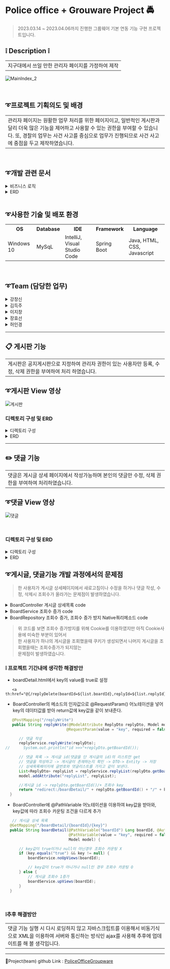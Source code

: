 
# Police office + Grouware Project 🚔
> 2023.03.14 ~ 2023.04.06까지 진행한 그룹웨어 기본 연동 기능 구현 프로젝트입니다.

## ❕ Description ❕
<table>
  <tr>
    <td>
지구대에서 쓰일 만한 관리자 페이지를 가정하여 제작
    </td>
  </tr>
</table>

![MainIndex_2](https://user-images.githubusercontent.com/116870668/233940183-dcf7cc55-51af-4d64-98f3-b24696c19a9f.jpg)

<br>

## ➰프로젝트 기획의도 및 배경
<table>
  <tr>
    <td>
관리자 페이지는 원활한 업무 처리를 위한 페이지이고, 일반적인 게시판과 달리 더욱 많은 기능을 제어하고 사용할 수 있는 권한을 부여할 수 있습니다.
또, 경찰의 업무는 사건 사고를 중심으로 업무가 진행되므로 사건 사고에 중점을 두고 제작하였습니다.
    </td>
  </tr>
</table>

<br>


## ➰개발 관련 문서
<details>
<summary>비즈니스 로직</summary>
  
![BusinessLogic](https://user-images.githubusercontent.com/116870668/234459286-41b37829-c274-42ec-a412-015c749e4fe1.png)

</details>
<details>
  
<summary>ERD</summary>
  
![DB design_2](https://user-images.githubusercontent.com/116870668/233940813-2613f5dc-58da-4786-81c3-f737ff3930f9.png)

</details>

<br>

## ➰사용한 기술 및 배포 환경
<table>
  <tr>
    <th>OS</th>
    <th>Database</th>
    <th>IDE</th>
    <th>Framework</th>
    <th>Language</th>
  </tr>
  <tr>
    <td>Windows 10</td>
    <td>MySqL</td>
    <td>IntelliJ, Visual Studio Code</td>
    <td>Spring Boot</td>
    <td>Java, HTML, CSS, Javascript</td>
  </tr>
</table>

<br>

## ➰Team (담당한 업무)
<details>
<summary>강창신 </summary>  
  
1. 팀장
2. Business Logic & DB 설계 [-코드보기](https://github.com/ckdtls1124/Groupware_Project/wiki/Business-Logic-&-DB)
3. 결재문서 CRUD [-코드보기](https://github.com/ckdtls1124/Groupware_Project/wiki/Memorandum-CRUD) 
4. naver-API
5. 영화 API(Kobis API) [-코드보기](https://github.com/ckdtls1124/Groupware_Project/wiki/Movie-API(Kobist-API))
6. Chatbot [-코드보기](https://github.com/ckdtls1124/Groupware_Project/wiki/Chatbot)
</details>
<details>
<summary> 김득주 </summary>

1. 로그인&Spring Security
2. 아이디/비밀번호 찾기
3. 공공데이터 버스 API
</details>
<details>
<summary> 이지창 </summary>

1. 회원CRUD [-코드보기](https://github.com/jichang-lee/Groupware-Project/wiki/%ED%9A%8C%EC%9B%90-%EA%B8%B0%EB%8A%A5)
2. 부서CRUD [-코드보기](https://github.com/jichang-lee/Groupware-Project/wiki/%EB%B6%80%EC%84%9C-%EA%B8%B0%EB%8A%A5)
3. DB 설계
4. FullCalendar-API
5. AWS EC2 배포
6. 날씨 API 
</details>
<details>
<summary> 장효선 </summary>

1. 게시판CRUD
2. 댓글CRUD
3. 각 페이지 design frame(Html,CSS) 제작
4. 영화(Kobis API)
</details>
<details>
<summary> 허인경 </summary>
  
1. 사건CRU
2. left-Menubar 제작
3. KakaoMap-API
4. 공공데이터 날씨 API
5. 공공데이터 분실물 API
</details>


***

## 📋 게시판 기능

<table>
  <tr>
    <td>
게시판은 공지게시판으로 지정하여 관리자 권한이 있는 사용자만 등록, 수정, 삭제 권한을 부여하여 처리 하였습니다.
    </td>
  </tr>
</table>

## ➰게시판 View 영상
![게시판](https://user-images.githubusercontent.com/116870668/234463107-6290e062-10c1-4d1e-87ac-c8c97b2c210e.gif)


### 디렉토리 구성 및 ERD
<details>
<summary>디렉토리 구성</summary>
  
![board](https://user-images.githubusercontent.com/116870668/234480544-623e77f3-2864-4a72-a0ce-c9d6751801df.jpg)

</details>
<details>
  
<summary>ERD</summary>
  
![boardDB](https://user-images.githubusercontent.com/116870668/234481357-25114d5d-a33a-47fe-a064-0cdccb5cd90c.jpg)
  
> 사용자 한명이 여러 게시글을 작성할 수 있으므로 police_officer 테이블은 board테이블과 1:N 관계 설정
</details>

***

## ✏️ 댓글 기능

<table>
  <tr>
    <td>
댓글은 게시글 상세 페이지에서 작성가능하며 본인의 댓글만 수정, 삭제 권한을 부여하여 처리하였습니다.
    </td>
  </tr>
</table>

## ➰댓글 View 영상
![댓글](https://user-images.githubusercontent.com/116870668/234489338-dde939bc-fa1a-4fbc-a3c2-d58770c2eb2a.gif)

<br>

### 디렉토리 구성 및 ERD
<details>
<summary>디렉토리 구성</summary>
  
![reply](https://user-images.githubusercontent.com/116870668/234490549-484c08b3-5cfa-4261-9301-900ce0c00c18.jpg)
  
> 댓글은 게시글 상세페이지에서 작성할 수 있으므로 View단 파일을 별도로 생성하지 않고, boardDetail.html에 처리해줬습니다.
</details>
<details>
  
<summary>ERD</summary>
  
![replyDB](https://user-images.githubusercontent.com/116870668/234490541-27b061cd-7e77-4848-9e64-17e7b4cb91b0.jpg)
  
> 사용자 한명이 게시글 한 곳에 댓글을 여러개 작성할 수 있으므로 board_reply 테이블은 police_officer, board 테이블과 각각 N:1 관계 설정
</details>

## ➰게시글, 댓글기능 개발 과정에서의 문제점
> 한 사용자가 게시글 상세페이지에서 새로고침이나 수정을 하거나 댓글 작성, 수정, 삭제시 조회수가 올라가는 문제점이 발생하였습니다.
<details>
<summary>BoardController 게시글 상세목록 code</summary>

```Java 
     // 게시글 상세 목록
    @GetMapping("/boardDetail/{boardId}")
    public String boardDetail(@PathVariable("boardId") Long boardId, @AuthenticationPrincipal UserDetails user,
                              Model model) {

        Cookie[] cookies= request.getCookies();

        // 비교하기 위해 새로운 쿠키
        Cookie oldCookie=null;

        //cookies가 null이 아니면 cookie의 이름이 postView인지 확인하고, 맞으면 oldCookie에 이 cookie를 대입
        if(cookies!=null){
            for (Cookie cookie : cookies) {
                if (cookie.getName().equals("postView")) {
                    oldCookie = cookie;
                }
            }
        }

        // 해당 게시판의 번호를 받아 게시글 상세페이지로 넘겨줌
        BoardDto boardDtos = boardService.boardDetailList(boardId);


        if (boardDtos != null) {

            model.addAttribute("boardDtos", boardDtos);

            //만일 oldCookie가 null이 아니고 oldCookie값에 id값이 없을 때
            // (있다면 이미 조회한 게시물로 조회수가 올라가지 않음) 조회수 올리는 메소드 호출
            if (oldCookie!=null) {

                if(!oldCookie.getValue().contains("["+ boardId.toString() +"]")){
                    oldCookie.setValue(oldCookie.getValue() + "_[" + boardId + "]");
                    response.addCookie(oldCookie);
                    //쿠기를 추가 시키고 조회수 증가시킴
                    boardService.upViews(boardId);
                }
            // oldCookie가 null일 경우 postView라는 이름으로 쿠키를 만들고 조회수 올리는 메소드 호출
            }else{
                Cookie newCookie = new Cookie("postView", "[" + boardId + "]");
                newCookie.setMaxAge(-1);
                response.addCookie(newCookie);

                boardService.upViews(boardId);


            // 댓글 작성시 로그인 된 사용자 이름 가져오기
            PoliceDto policeName = policeService.policeEmailSearch(user.getUsername());
            model.addAttribute("policeReplyName", policeName.getPoliceName());

            // 댓글 목록
            List<ReplyDto> replyList = replyService.replyList(boardId);
            model.addAttribute("replyList", replyList);

            return "/board/boardDetail";
        } else {
            return null;
        }
    }  
```  
</details>
<details>
<summary>BoardService 조회수 증가 code</summary> 
  
```Java
    // 게시글 조회시 조회수 1증가
    @Transactional
    public void upViews(Long boardId) {
        boardRepository.updateViews(boardId);
    }
```  
</details>
<details>
<summary>BoardRepository 조회수 증가, 조회수 증가 방지 Native쿼리메소드 code</summary> 
  
```Java
    @Modifying
    @Query(value = "update BoardEntity b set b.views=b.views+1 where b.boardId=:boardId")
    void updateViews(Long boardId);
```  
</details>
 
> 위 코드를 보면 조회수 증가방지를 위해 Cookie를 이용하였지만 아직 Cookie사용에 미숙한 부분이 있어서 <br>
  한 사용자가 하나의 게시글을 조회했을때 쿠키가 생성되면서 나머지 게시글을 조회했을때는 조회수증가가 되지않는 <br>
  문제점이 발생하였습니다.
  
### ❕ 프로젝트 기간내에 생각한 해결방안
 - boardDetail.html에서 key의 value를 true로 설정
  ```
     <a th:href="@{/replyDelete(boardId=${list.boardId},replyId=${list.replyId},key=true)}"
  ```
 - BoardController의 메소드의 인자값으로 @RequestParam() 어노테이션을 넣어 key의 데이터값를 받아 return값에 key값을 같이 보내준다.   
  ```Java
     @PostMapping("/replyWrite")
     public String replyWrite(@ModelAttribute ReplyDto replyDto, Model model,
                             @RequestParam(value = "key", required = false) String key) {

        // 댓글 작성
        replyService.replyWrite(replyDto);
//      System.out.println("id >>>"+replyDto.getBoardId());

        // 댓글 목록 -> 게시글 id(댓글을 단 게시글의 id)의 리스트만 get
        // 댓글을 작성하고 -> 게시글이 존재하는지 확인 -> DTO-> Entity -> 저장
        // 상세목록페이지에 글번호와 댓글리스트를 가지고 같이 보낸다.
        List<ReplyDto> replyList = replyService.replyList(replyDto.getBoardId());
        model.addAttribute("replyList", replyList);

        //게시글 id -> replyDto.getBoardId()/+ 조회수 key
        return "redirect:/boardDetail/" + replyDto.getBoardId() + "/" + key;
    }
  ```  
 - BoardController에 @PathVariable 어노테이션을 이용하여 key값을 받아와, key값에 따라 조회수 카운팅 조건을 다르게 추가
  ```Java
     // 게시글 상세 목록
    @GetMapping("/boardDetail/{boardId}/{key}")
    public String boardDetail(@PathVariable("boardId") Long boardId, @AuthenticationPrincipal UserDetails user,
                              @PathVariable(value = "key", required = false) String key,
                              Model model) {

        // key값이 true이거나 null이 아닌경우 조회수 카운팅 X
        if (key.equals("true") && key != null) {
            boardService.noUpViews(boardId);

            // key값이 true가 아니거나 null인 경우 조회수 카운팅 O
        } else {
            // 게시글 조회수 1증가
            boardService.upViews(boardId);
        }
    }
  ```        
<br> 
       
### ❕추후 해결방안
<table>
  <tr>
    <td>댓글 기능 실행 시 다시 로딩하지 않고 자바스크립트를 이용해서 비동기식으로 XML을 이용하여 서버와 통신하는 방식인 ajax를 사용해 추후에 업데이트를 해 볼 생각입니다.
    </td>
  </tr>
</table>
  
  
***
  
🔗Project(team) github Link : [PoliceOfficeGroupware](https://github.com/ckdtls1124/PoliceOfficeGroupware/tree/master)

